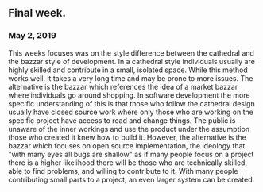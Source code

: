 ## Final week.
### May 2, 2019


This weeks focuses was on the style difference between the cathedral and the bazzar style of development. In a cathedral style individuals usually are highly skilled and contribute in a small, isolated space. While this method works well, it takes a very long time and may be prone to more issues. The alternative is the bazzar which references the idea of a market bazzar where individuals go around shopping. In software development the more specific understanding of this is that those who follow the cathedral design usually have closed source work where only those who are working on the specific project have access to read and change things. The public is unaware of the inner workings and use the product under the assumption those who created it knew how to build it. However, the alternative is the bazzar which focuses on open source implementation, the ideology that "with many eyes all bugs are shallow" as if many people focus on a project there is a higher likelihood there will be those who are technically skilled, able to find problems, and willing to contribute to it. With many people contributing small parts to a project, an even larger system can be created. 
